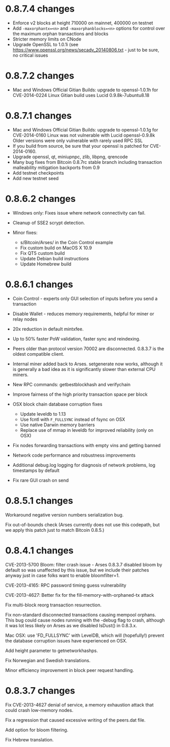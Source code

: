 0.8.7.4 changes
=============
- Enforce v2 blocks at height 710000 on mainnet, 400000 on testnet
- Add `-maxorphantx=<n>` and `-maxorphanblocks=<n>` options for control over the maximum orphan transactions and blocks
- Stricter memory limits on CNode
- Upgrade OpenSSL to 1.0.1i (see https://www.openssl.org/news/secadv_20140806.txt - just to be sure, no critical issues

0.8.7.2 changes
=============
- Mac and Windows Official Gitian Builds: upgrade to openssl-1.0.1h for CVE-2014-0224
                   Linux Gitian build uses Lucid 0.9.8k-7ubuntu8.18

0.8.7.1 changes
=============
- Mac and Windows Official Gitian Builds: upgrade to openssl-1.0.1g for CVE-2014-0160
                   Linux was not vulnerable with Lucid openssl-0.9.8k
                   Older versions were only vulnerable with rarely used RPC SSL
- If you build from source, be sure that your openssl is patched for CVE-2014-0160.
- Upgrade openssl, qt, miniupnpc, zlib, libpng, qrencode
- Many bug fixes from Bitcoin 0.8.7rc stable branch
    including transaction malleability mitigation backports from 0.9
- Add testnet checkpoints
- Add new testnet seed

0.8.6.2 changes
=============

- Windows only: Fixes issue where network connectivity can fail.

- Cleanup of SSE2 scrypt detection.

- Minor fixes:
  - s/Bitcoin/Arses/ in the Coin Control example
  - Fix custom build on MacOS X 10.9
  - Fix QT5 custom build
  - Update Debian build instructions
  - Update Homebrew build 

0.8.6.1 changes
=============

- Coin Control - experts only GUI selection of inputs before you send a transaction

- Disable Wallet - reduces memory requirements, helpful for miner or relay nodes

- 20x reduction in default mintxfee.

- Up to 50% faster PoW validation, faster sync and reindexing.

- Peers older than protocol version 70002 are disconnected.  0.8.3.7 is the oldest compatible client.

- Internal miner added back to Arses.  setgenerate now works, although it is generally a bad idea as it is significantly slower than external CPU miners.

- New RPC commands: getbestblockhash and verifychain

- Improve fairness of the high priority transaction space per block

- OSX block chain database corruption fixes
  - Update leveldb to 1.13
  - Use fcntl with `F_FULLSYNC` instead of fsync on OSX
  - Use native Darwin memory barriers
  - Replace use of mmap in leveldb for improved reliability (only on OSX)

- Fix nodes forwarding transactions with empty vins and getting banned

- Network code performance and robustness improvements

- Additional debug.log logging for diagnosis of network problems, log timestamps by default

- Fix rare GUI crash on send

0.8.5.1 changes
===============

Workaround negative version numbers serialization bug.

Fix out-of-bounds check (Arses currently does not use this codepath, but we apply this
patch just to match Bitcoin 0.8.5.)

0.8.4.1 changes
===============

CVE-2013-5700 Bloom: filter crash issue - Arses 0.8.3.7 disabled bloom by default so was 
unaffected by this issue, but we include their patches anyway just in case folks want to 
enable bloomfilter=1.

CVE-2013-4165: RPC password timing guess vulnerability

CVE-2013-4627: Better fix for the fill-memory-with-orphaned-tx attack

Fix multi-block reorg transaction resurrection.

Fix non-standard disconnected transactions causing mempool orphans.  This bug could cause 
nodes running with the -debug flag to crash, although it was lot less likely on Arses 
as we disabled IsDust() in 0.8.3.x.

Mac OSX: use 'FD_FULLSYNC' with LevelDB, which will (hopefully!) prevent the database 
corruption issues have experienced on OSX.

Add height parameter to getnetworkhashps.

Fix Norwegian and Swedish translations.

Minor efficiency improvement in block peer request handling.


0.8.3.7 changes
===============

Fix CVE-2013-4627 denial of service, a memory exhaustion attack that could crash low-memory nodes.

Fix a regression that caused excessive writing of the peers.dat file.

Add option for bloom filtering.

Fix Hebrew translation.
